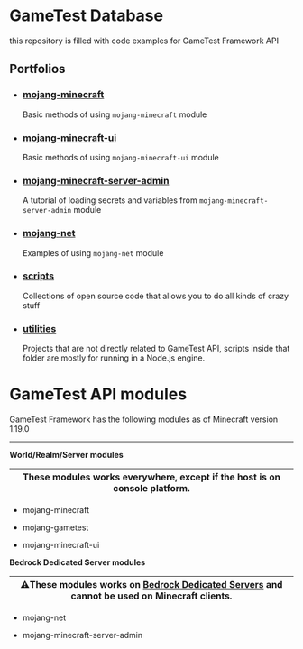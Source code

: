 # GameTest Database

this repository is filled with code examples for GameTest Framework API

## Portfolios

- ### [mojang-minecraft](./mojang-minecraft/)
  Basic methods of using `mojang-minecraft` module

- ### [mojang-minecraft-ui](./mojang-minecraft-ui/)
  Basic methods of using `mojang-minecraft-ui` module

- ### [mojang-minecraft-server-admin](./mojang-minecraft-server-admin/)
  A tutorial of loading secrets and variables from `mojang-minecraft-server-admin` module

- ### [mojang-net](./mojang-net/)
  Examples of using `mojang-net` module
  
- ### [scripts](./scripts/)
  Collections of open source code that allows you to do all kinds of crazy stuff
  
- ### [utilities](./utilities/)
  Projects that are not directly related to GameTest API, scripts inside that folder are mostly for running in a Node.js engine.

# GameTest API modules

GameTest Framework has the following modules as of Minecraft version 1.19.0

---

**World/Realm/Server modules**

| These modules works everywhere, except if the host is on console platform. |
| --- |

- mojang-minecraft

- mojang-gametest

- mojang-minecraft-ui
  
**Bedrock Dedicated Server modules**

| ⚠️These modules works on [Bedrock Dedicated Servers](https://www.minecraft.net/en-us/download/server/bedrock) and cannot be used on Minecraft clients. |
| --- |

- mojang-net

- mojang-minecraft-server-admin
